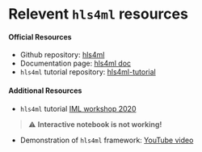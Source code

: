 # Relevent `hls4ml` resources

#### Official Resources
* Github repository: <a href="https://github.com/fastmachinelearning/hls4ml" target="_blank">hls4ml</a>
* Documentation page: <a href="https://fastmachinelearning.org/hls4ml/" target="_blank">hls4ml doc</a>
* `hls4ml` tutorial repository: <a href="https://github.com/fastmachinelearning/hls4ml-tutorial" target="_blank">hls4ml-tutorial</a>


#### Additional Resources

* `hls4ml` tutorial <a href="https://indico.cern.ch/event/852553/timetable/?view=standard#b-394792-hls4ml-tutorial-hls4m" target="_blank">IML workshop 2020</a>

> :warning:    **Interactive notebook is not working!**


* Demonstration of `hls4ml` framework: <a href="https://www.youtube.com/watch?v=FFUyRQukGvM&ab_channel=MarcoWinzker" target="_blank">YouTube video</a>